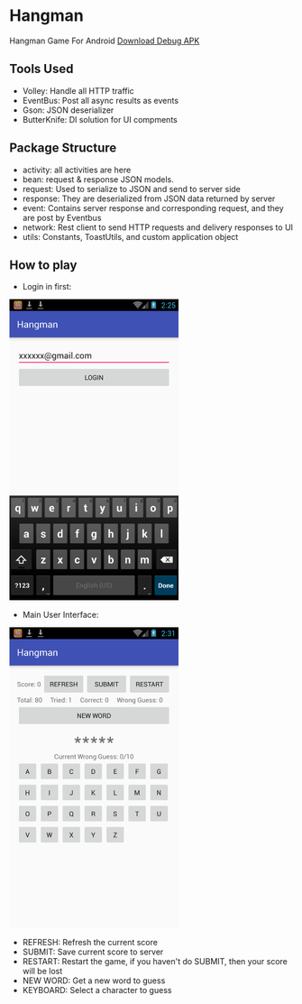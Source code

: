 # Hangman
Hangman Game For Android 
[Download Debug APK](https://github.com/jason1114/Hangman/blob/master/app-debug.apk)
## Tools Used

+ Volley: Handle all HTTP traffic
+ EventBus: Post all async results as events
+ Gson: JSON deserializer
+ ButterKnife: DI solution for UI compments

## Package Structure

+ activity: all activities are here
+ bean: request & response JSON models. 
 + request: Used to serialize to JSON and send to server side
 + response: They are deserialized from JSON data returned by server
+ event: Contains server response and corresponding request, and they are post by Eventbus
+ network: Rest client to send HTTP requests and delivery responses to UI
+ utils: Constants, ToastUtils, and custom application object

## How to play

+ Login in first:

<img src="https://github.com/jason1114/Hangman/blob/master/imgs/device-2015-10-29-192959.png" width="300px">

+ Main User Interface:

<img src="https://github.com/jason1114/Hangman/blob/master/imgs/device-2015-10-29-193602.png" width="300px">

 + REFRESH: Refresh the current score
 + SUBMIT: Save current score to server
 + RESTART: Restart the game, if you haven't do SUBMIT, then your score will be lost
 + NEW WORD: Get a new word to guess
 + KEYBOARD: Select a character to guess

